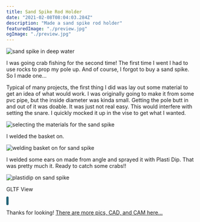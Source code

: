 ```yaml
---
title: Sand Spike Rod Holder
date: "2021-02-08T08:04:03.284Z"
description: "Made a sand spike rod holder"
featuredImage: "./preview.jpg"
ogImage: "./preview.jpg"
---
```


<img class="blog-img" src="https://circuit-case-blog.s3-us-west-1.amazonaws.com/SAND-SPIKE/preview.jpg" alt="sand spike in deep water"><br/>

I was going crab fishing for the second time! The first time I went I had to use rocks to prop my pole up. And of course, I forgot to buy a sand spike. So I made one...

Typical of many projects, the first thing I did was lay out some material to get an idea of what would work. I was originally going to make it from some pvc pipe, but the inside diameter was kinda small. Getting the pole butt in and out of it was doable. It was just not real easy. This would interfere with setting the snare. I quickly mocked it up in the vise to get what I wanted.

<img class="blog-img" src="https://circuit-case-blog.s3-us-west-1.amazonaws.com/SAND-SPIKE/stock.jpg" alt="selecting the materials for the sand spike"><br/>

I welded the basket on.

<img class="blog-img" src="https://circuit-case-blog.s3-us-west-1.amazonaws.com/SAND-SPIKE/basket+weld.jpg" alt="welding basket on for sand spike"><br/>

I welded some ears on made from angle and sprayed it with Plasti Dip. That was pretty much it. Ready to catch some crabs!!

<img class="blog-img" src="https://circuit-case-blog.s3-us-west-1.amazonaws.com/SAND-SPIKE/plastidip.jpg" alt="plastidip on sand spike"><br/>

GLTF View

<model-viewer style="width: 100%; height: 650px; border-style: solid;
border-width: 3px; border-radius: 30px; border-color: hsl(194, 55%, 30%)" skybox-image="https://circuit-case-blog.s3-us-west-1.amazonaws.com/SAND-SPIKE/umhlanga_sunrise_1k.hdr" src="https://circuit-case-blog.s3-us-west-1.amazonaws.com/SAND-SPIKE/sand-spike-GLTF-Aligned.gltf?123" alt="A 3D model of an welded aluminum sand spike" auto-rotate camera-controls></model-viewer>

Thanks for looking! <a href="https://cad.onshape.com/documents/0e388119696e5a73d16482f3/w/e49d30adef181cb54ffb8e0c/e/d2a26b2b8d2f0e2672e2f943" target="_blank">There are more pics, CAD, and CAM here...</a>
